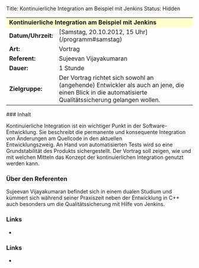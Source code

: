 Title: Kontinuierliche Integration am Beispiel mit Jenkins
Status: Hidden

<table border="0" cellpadding="3" cellspacing="0" width="100%">
<tr>
<td colspan="3" style="font-weight: bold; background-color: #ffffcc;">
Kontinuierliche Integration am Beispiel mit Jenkins

</td>
</tr>
<tr>
<td style="font-weight: bold;">
Datum/Uhrzeit:

</td>
<td>
[Samstag, 20.10.2012, 15 Uhr](/programm#samstag)

</td>
</tr>
<tr>
<td style="font-weight: bold;">
Art:

</td>
<td>
Vortrag

</td>
</tr>
<tr>
<td style="font-weight: bold;">
Referent:

</td>
<td>
Sujeevan Vijayakumaran

</td>
</tr>
<tr>
<td style="font-weight: bold;">
Dauer:

</td>
<td>
1 Stunde

</td>
</tr>
<tr>
<td style="font-weight: bold;">
Zielgruppe:

</td>
<td>
Der Vortrag richtet sich sowohl an (angehende) Entwickler als auch an
jene, die einen Blick in die automatisierte Qualitätssicherung gelangen
wollen.

</td>
</tr>
</table>
### Inhalt

Kontinuierliche Integration ist ein wichtiger Punkt in der
Software-Entwicklung. Sie beschreibt die permanente und konsequente
Integration von Änderungen am Quellcode in den aktuellen\
Entwicklungszweig. An Hand von automatisierten Tests wird so eine
Grundstabilität des Produkts sichergestellt. Der Vortrag soll zeigen,
wie und mit welchen Mitteln das Konzept der kontinuierlichen Integration
genutzt werden kann.

### Über den Referenten

Sujeevan Vijayakumaran befindet sich in einem dualen Studium und kümmert
sich während seiner Praxiszeit neben der Entwicklung in C++ auch
besonders um die Qualitätssicherung mit Hilfe von Jenkins.

### Links

-   

### Links

-   

